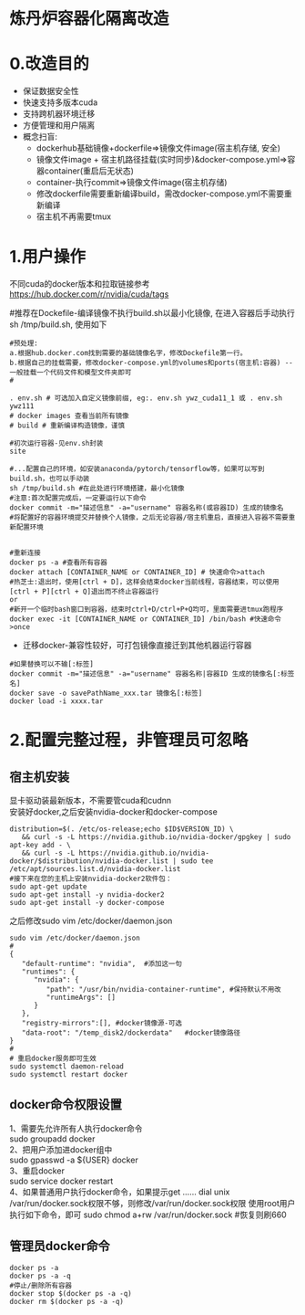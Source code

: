 
# 炼丹炉容器化隔离改造

# 0.改造目的
- 保证数据安全性
- 快速支持多版本cuda
- 支持跨机器环境迁移
- 方便管理和用户隔离
- 概念扫盲:
  - dockerhub基础镜像+dockerfile=>镜像文件image(宿主机存储, 安全)   
  - 镜像文件image + 宿主机路径挂载(实时同步)&docker-compose.yml=>容器container(重启后无状态)
  - container-执行commit=>镜像文件image(宿主机存储)
  - 修改dockerfile需要重新编译build，需改docker-compose.yml不需要重新编译
  - 宿主机不再需要tmux

# 1.用户操作

不同cuda的docker版本和拉取链接参考  
https://hub.docker.com/r/nvidia/cuda/tags

#推荐在Dockefile-编译镜像不执行build.sh以最小化镜像, 在进入容器后手动执行sh /tmp/build.sh, 使用如下  
```
#预处理:
a.根据hub.docker.com找到需要的基础镜像名字，修改Dockefile第一行。
b.根据自己的挂载需要，修改docker-compose.yml的volumes和ports(宿主机:容器) -- 一般挂载一个代码文件和模型文件夹即可
#

. env.sh # 可选加入自定义镜像前缀, eg:. env.sh ywz_cuda11_1 或 . env.sh ywz111
# docker images 查看当前所有镜像
# build # 重新编译构造镜像，谨慎

#初次运行容器-见env.sh封装 
site

#...配置自己的环境，如安装anaconda/pytorch/tensorflow等，如果可以写到build.sh，也可以手动装
sh /tmp/build.sh #在此处进行环境搭建，最小化镜像
#注意:首次配置完成后，一定要运行以下命令
docker commit -m="描述信息" -a="username" 容器名称(或容器ID) 生成的镜像名
#将配置好的容器环境提交并替换个人镜像，之后无论容器/宿主机重启，直接进入容器不需要重新配置环境


#重新连接  
docker ps -a #查看所有容器
docker attach [CONTAINER_NAME or CONTAINER_ID] # 快速命令>attach
#热芝士:退出时，使用[ctrl + D]，这样会结束docker当前线程，容器结束，可以使用[ctrl + P][ctrl + Q]退出而不终止容器运行
or
#新开一个临时bash窗口到容器，结束时ctrl+D/ctrl+P+Q均可，里面需要进tmux跑程序
docker exec -it [CONTAINER_NAME or CONTAINER_ID] /bin/bash #快速命令>once
```

- 迁移docker-兼容性较好，可打包镜像直接迁到其他机器运行容器
```
#如果替换可以不输[:标签]
docker commit -m="描述信息" -a="username" 容器名称|容器ID 生成的镜像名[:标签名]
docker save -o savePathName_xxx.tar 镜像名[:标签] 
docker load -i xxxx.tar
```

# 2.配置完整过程，非管理员可忽略  
## 宿主机安装
显卡驱动装最新版本，不需要管cuda和cudnn  
安装好docker,之后安装nvidia-docker和docker-compose  
```
distribution=$(. /etc/os-release;echo $ID$VERSION_ID) \
   && curl -s -L https://nvidia.github.io/nvidia-docker/gpgkey | sudo apt-key add - \
   && curl -s -L https://nvidia.github.io/nvidia-docker/$distribution/nvidia-docker.list | sudo tee /etc/apt/sources.list.d/nvidia-docker.list
#接下来在您的主机上安装nvidia-docker2软件包：
sudo apt-get update
sudo apt-get install -y nvidia-docker2
sudo apt-get install -y docker-compose
```
之后修改sudo vim /etc/docker/daemon.json 
```
sudo vim /etc/docker/daemon.json 
#
{
   "default-runtime": "nvidia",  #添加这一句
   "runtimes": {
      "nvidia": {
         "path": "/usr/bin/nvidia-container-runtime", #保持默认不用改
         "runtimeArgs": []
      }
   },
   "registry-mirrors":[], #docker镜像源-可选
   "data-root": "/temp_disk2/dockerdata"   #docker镜像路径
}
#
# 重启docker服务即可生效
sudo systemctl daemon-reload
sudo systemctl restart docker
```


## docker命令权限设置
1、需要先允许所有人执行docker命令  
sudo groupadd docker  
2、把用户添加进docker组中  
sudo gpasswd -a ${USER} docker  
3、重启docker  
sudo service docker restart  
4、如果普通用户执行docker命令，如果提示get …… dial unix /var/run/docker.sock权限不够，则修改/var/run/docker.sock权限
使用root用户执行如下命令，即可
sudo chmod a+rw /var/run/docker.sock #恢复则刷660

## 管理员docker命令
```
docker ps -a
docker ps -a -q
#停止/删除所有容器
docker stop $(docker ps -a -q)
docker rm $(docker ps -a -q)
```